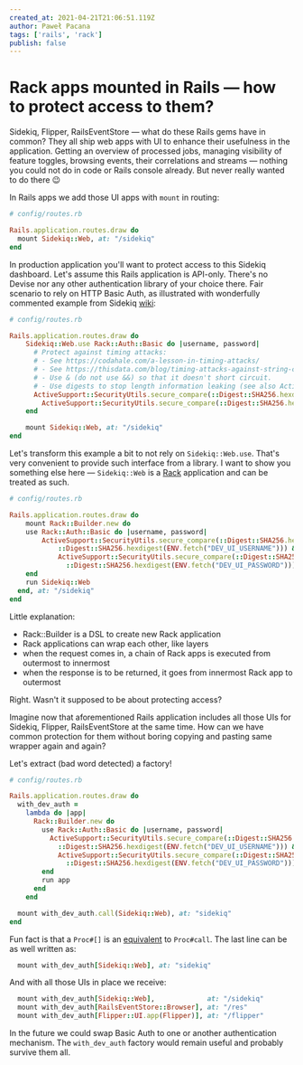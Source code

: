 ```yaml
---
created_at: 2021-04-21T21:06:51.119Z
author: Paweł Pacana
tags: ['rails', 'rack']
publish: false
---
```


# Rack apps mounted in Rails — how to protect access to them?

Sidekiq, Flipper, RailsEventStore — what do these Rails gems have in common? They all ship web apps with UI to enhance their usefulness in the application. Getting an overview of processed jobs, managing visibility of feature toggles, browsing events, their correlations and streams — nothing you could not do in code or Rails console already. But never really wanted to do there 😉

In Rails apps we add those UI apps with `mount` in routing:

```ruby
# config/routes.rb

Rails.application.routes.draw do
  mount Sidekiq::Web, at: "/sidekiq"
end
```

In production application you'll want to protect access to this Sidekiq dashboard. Let's assume this Rails application is API-only. There's no Devise nor any other authentication library of your choice there. Fair scenario to rely on HTTP Basic Auth, as illustrated with wonderfully commented example from Sidekiq [wiki](https://github.com/mperham/sidekiq/wiki/Monitoring#rails-http-basic-auth-from-routes):

```ruby
# config/routes.rb

Rails.application.routes.draw do
	Sidekiq::Web.use Rack::Auth::Basic do |username, password|
	  # Protect against timing attacks:
	  # - See https://codahale.com/a-lesson-in-timing-attacks/
	  # - See https://thisdata.com/blog/timing-attacks-against-string-comparison/
	  # - Use & (do not use &&) so that it doesn't short circuit.
	  # - Use digests to stop length information leaking (see also ActiveSupport::SecurityUtils.variable_size_secure_compare)
	  ActiveSupport::SecurityUtils.secure_compare(::Digest::SHA256.hexdigest(username), ::Digest::SHA256.hexdigest(ENV["SIDEKIQ_USERNAME"])) &
	    ActiveSupport::SecurityUtils.secure_compare(::Digest::SHA256.hexdigest(password), ::Digest::SHA256.hexdigest(ENV["SIDEKIQ_PASSWORD"]))
	end

	mount Sidekiq::Web, at: "/sidekiq"
end	
```

Let's transform this example a bit to not rely on `Sidekiq::Web.use`. That's very convenient to provide such interface from a library. I want to show you something else here — `Sidekiq::Web` is a [Rack](https://github.com/rack/rack/blob/master/SPEC.rdoc) application and can be treated as such.

```ruby
# config/routes.rb

Rails.application.routes.draw do
	mount Rack::Builder.new do
    use Rack::Auth::Basic do |username, password|
	    ActiveSupport::SecurityUtils.secure_compare(::Digest::SHA256.hexdigest(username),
            ::Digest::SHA256.hexdigest(ENV.fetch("DEV_UI_USERNAME"))) &
            ActiveSupport::SecurityUtils.secure_compare(::Digest::SHA256.hexdigest(password),
              ::Digest::SHA256.hexdigest(ENV.fetch("DEV_UI_PASSWORD")))
    end
    run Sidekiq::Web
  end, at: "/sidekiq"
end
```

Little explanation:
* Rack::Builder is a DSL to create new Rack application
* Rack applications can wrap each other, like layers
* when the request comes in, a chain of Rack apps is executed from outermost to innermost
* when the response is to be returned, it goes from innermost Rack app to outermost

Right. Wasn't it supposed to be about protecting access? 

Imagine now that aforementioned Rails application includes all those UIs for Sidekiq, Flipper, RailsEventStore at the same time. How can we have common protection for them without boring copying and pasting same wrapper again and again?

Let's extract (bad word detected) a factory!

```ruby
# config/routes.rb

Rails.application.routes.draw do
  with_dev_auth =
    lambda do |app|
      Rack::Builder.new do
        use Rack::Auth::Basic do |username, password|
          ActiveSupport::SecurityUtils.secure_compare(::Digest::SHA256.hexdigest(username),
            ::Digest::SHA256.hexdigest(ENV.fetch("DEV_UI_USERNAME"))) &
            ActiveSupport::SecurityUtils.secure_compare(::Digest::SHA256.hexdigest(password),
              ::Digest::SHA256.hexdigest(ENV.fetch("DEV_UI_PASSWORD")))
        end
        run app
      end
    end

  mount with_dev_auth.call(Sidekiq::Web), at: "sidekiq"
end
```

Fun fact is that a `Proc#[]` is an [equivalent](https://ruby-doc.org/core-3.0.0/Proc.html#method-i-3D-3D-3D) to `Proc#call`.
The last line can be as well written as:

```ruby
  mount with_dev_auth[Sidekiq::Web], at: "sidekiq"
```

And with all those UIs in place we receive:

```ruby
  mount with_dev_auth[Sidekiq::Web],             at: "/sidekiq"
  mount with_dev_auth[RailsEventStore::Browser], at: "/res"
  mount with_dev_auth[Flipper::UI.app(Flipper)], at: "/flipper"
```

In the future we could swap Basic Auth to one or another authentication mechanism. The `with_dev_auth` factory would remain useful and probably survive them all.

